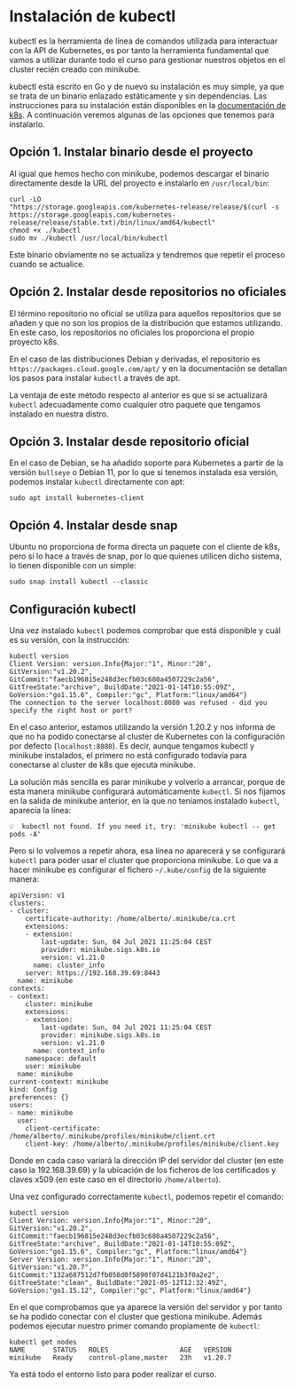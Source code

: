 # Instalación de kubectl

kubectl es la herramienta de línea de comandos utilizada para
interactuar con la API de Kubernetes, es por tanto la herramienta
fundamental que vamos a utilizar durante todo el curso para gestionar
nuestros objetos en el cluster recién creado con minikube.

kubectl está escrito en Go y de nuevo su instalación es muy simple, ya
que se trata de un binario enlazado estáticamente y sin
dependencias. Las instrucciones para su instalación están disponibles
en la [documentación de
k8s](https://kubernetes.io/es/docs/tasks/tools/install-kubectl/). A
continuación veremos algunas de las opciones que tenemos para
instalarlo.

## Opción 1. Instalar binario desde el proyecto

Al igual que hemos hecho con minikube, podemos descargar el binario
directamente desde la URL del proyecto e instalarlo en
`/usr/local/bin`:

```
curl -LO
"https://storage.googleapis.com/kubernetes-release/release/$(curl -s
https://storage.googleapis.com/kubernetes-release/release/stable.txt)/bin/linux/amd64/kubectl"
chmod +x ./kubectl
sudo mv ./kubectl /usr/local/bin/kubectl
```

Este binario obviamente no se actualiza y tendremos que repetir el
proceso cuando se actualice.

## Opción 2. Instalar desde repositorios no oficiales

El término repositorio no oficial se utiliza para aquellos
repositorios que se añaden y que no son los propios de la distribución
que estamos utilizando. En este caso, los repositorios no oficiales
los proporciona el propio proyecto k8s.

En el caso de las distribuciones Debian y derivadas, el repositorio es
`https://packages.cloud.google.com/apt/` y en la documentación se
detallan los pasos para instalar `kubectl` a través de apt.

La ventaja de este método respecto al anterior es que sí se
actualizará `kubectl` adecuadamente como cualquier otro paquete que
tengamos instalado en nuestra distro.

## Opción 3. Instalar desde repositorio oficial

En el caso de Debian, se ha añadido soporte para Kubernetes a partir
de la versión `bullseye` o Debian 11, por lo que si tenemos instalada
esa versión, podemos instalar `kubectl` directamente con apt:

```
sudo apt install kubernetes-client
```

## Opción 4. Instalar desde snap

Ubuntu no proporciona de forma directa un paquete con el cliente de
k8s, pero sí lo hace a través de snap, por lo que quienes utilicen
dicho sistema, lo tienen disponible con un simple:

```
sudo snap install kubectl --classic
```

## Configuración kubectl

Una vez instalado `kubectl` podemos comprobar que está disponible y cuál es su
versión, con la instrucción:

```
kubectl version
Client Version: version.Info{Major:"1", Minor:"20", GitVersion:"v1.20.2", GitCommit:"faecb196815e248d3ecfb03c680a4507229c2a56", GitTreeState:"archive", BuildDate:"2021-01-14T10:55:09Z", GoVersion:"go1.15.6", Compiler:"gc", Platform:"linux/amd64"}
The connection to the server localhost:8080 was refused - did you
specify the right host or port?
```

En el caso anterior, estamos utilizando la versión 1.20.2 y nos
informa de que no ha podido conectarse al cluster de Kubernetes con la
configuración por defecto (`localhost:8080`). Es decir, aunque
tengamos kubectl y minikube instalados, el primero no está configurado
todavía para conectarse al cluster de k8s que ejecuta minikube.

La solución más sencilla es parar minikube y volverlo a arrancar,
porque de esta manera minikube configurará automáticamente
`kubectl`. Si nos fijamos en la salida de minikube anterior, en la que
no teníamos instalado `kubectl`, aparecía la línea:

```
💡  kubectl not found. If you need it, try: 'minikube kubectl -- get pods -A'
```

Pero si lo volvemos a repetir ahora, esa línea no aparecerá y se
configurará `kubectl` para poder usar el cluster que proporciona
minikube. Lo que va a hacer minikube es configurar el fichero
`~/.kube/config` de la siguiente manera:

```
apiVersion: v1
clusters:
- cluster:
    certificate-authority: /home/alberto/.minikube/ca.crt
    extensions:
    - extension:
        last-update: Sun, 04 Jul 2021 11:25:04 CEST
        provider: minikube.sigs.k8s.io
        version: v1.21.0
      name: cluster_info
    server: https://192.168.39.69:8443
  name: minikube
contexts:
- context:
    cluster: minikube
    extensions:
    - extension:
        last-update: Sun, 04 Jul 2021 11:25:04 CEST
        provider: minikube.sigs.k8s.io
        version: v1.21.0
      name: context_info
    namespace: default
    user: minikube
  name: minikube
current-context: minikube
kind: Config
preferences: {}
users:
- name: minikube
  user:
    client-certificate: /home/alberto/.minikube/profiles/minikube/client.crt
    client-key: /home/alberto/.minikube/profiles/minikube/client.key
```

Donde en cada caso variará la dirección IP del servidor del cluster
(en este caso la 192.168.39.69) y la ubicación de los ficheros de los
certificados y claves x509 (en este caso en el directorio
`/home/alberto`).

Una vez configurado correctamente `kubectl`, podemos repetir el
comando:

```
kubectl version
Client Version: version.Info{Major:"1", Minor:"20", GitVersion:"v1.20.2", GitCommit:"faecb196815e248d3ecfb03c680a4507229c2a56", GitTreeState:"archive", BuildDate:"2021-01-14T10:55:09Z", GoVersion:"go1.15.6", Compiler:"gc", Platform:"linux/amd64"}
Server Version: version.Info{Major:"1", Minor:"20", GitVersion:"v1.20.7", GitCommit:"132a687512d7fb058d0f5890f07d4121b3f0a2e2", GitTreeState:"clean", BuildDate:"2021-05-12T12:32:49Z", GoVersion:"go1.15.12", Compiler:"gc", Platform:"linux/amd64"}
```

En el que comprobamos que ya aparece la versión del servidor y por
tanto se ha podido conectar con el cluster que gestiona
minikube. Además podemos ejecutar nuestro primer comando propiamente
de `kubectl`:

```
kubectl get nodes
NAME       STATUS   ROLES                  AGE   VERSION
minikube   Ready    control-plane,master   23h   v1.20.7
```

Ya está todo el entorno listo para poder realizar el curso.
